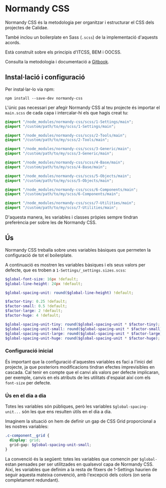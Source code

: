# Normandy CSS

Normandy CSS és la metodologia per organitzar i estructurar el CSS
dels projectes de Calidae.

També inclou un boilerplate en Sass (`.scss`) de la implementació d'aquests acords.

Està construït sobre els principis d'ITCSS, BEM i OOCSS.

Consulta la metodologia i documentació a
[Gitbook](https://afontcu.gitbooks.io/normandy).



## Instal·lació i configuració

Per instal·lar-lo via npm:

```shell
npm install --save-dev normandy-css
```

L'únic pas necessari per afegir Normandy CSS al teu projecte és importar el
`main.scss` de cada capa i intercalar-hi els que hagis creat tu:

```scss
@import "/node_modules/normandy-css/scss/1-Settings/main";
@import "/custom/path/to/my/scss/1-Settings/main";

@import "/node_modules/normandy-css/scss/2-Tools/main";
@import "/custom/path/to/my/scss/2-Tools/main";

@import "/node_modules/normandy-css/scss/3-Generic/main";
@import "/custom/path/to/my/scss/3-Generic/main";

@import "/node_modules/normandy-css/scss/4-Base/main";
@import "/custom/path/to/my/scss/4-Base/main";

@import "/node_modules/normandy-css/scss/5-Objects/main";
@import "/custom/path/to/my/scss/5-Objects/main";

@import "/node_modules/normandy-css/scss/6-Components/main";
@import "/custom/path/to/my/scss/6-Components/main";

@import "/node_modules/normandy-css/scss/7-Utilities/main";
@import "/custom/path/to/my/scss/7-Utilities/main";
```

D'aquesta manera, les variables i classes pròpies sempre tindran preferència per
sobre les de Normandy CSS. 



## Ús

Normandy CSS treballa sobre unes variables bàsiques que permeten la configuració
de tot el boilerplate.

A continuació es mostren les variables bàsiques i els seus valors per defecte,
que es troben a `1-Settings/_settings.sizes.scss`:

```scss
$global-font-size: 16px !default;
$global-line-height: 24px !default;

$global-spacing-unit: round($global-line-height) !default;

$factor-tiny: 0.25 !default;
$factor-small: 0.5 !default;
$factor-large: 2 !default;
$factor-huge: 4 !default;

$global-spacing-unit-tiny: round($global-spacing-unit * $factor-tiny);
$global-spacing-unit-small: round($global-spacing-unit * $factor-small);
$global-spacing-unit-large: round($global-spacing-unit * $factor-large);
$global-spacing-unit-huge: round($global-spacing-unit * $factor-huge);
```

### Configuració inicial

És important que la configuració d'aquestes variables es faci a l'inici del
projecte, ja que posteriors modificacions tindran efectes imprevisibles en 
cascada. Cal tenir en compte que el canvi als valors per defecte implicaran,
per exemple, canvis en els atributs de les utilitats d'espaiat així com els
`font-size` per defecte.


### Ús en el dia a dia

Totes les variables són públiques, però les variables `$global-spacing-unit...`
són les que ens resulten útils en el dia a dia.

Imaginem la situació on hem de definir un gap de CSS Grid proporcional a les
nostres variables:

```scss
.c-component__grid {
  display: grid;
  grid-gap: $global-spacing-unit-small;
}
```

La convenció és la següent: totes les variables que comencin per `$global-`
estan pensades per ser utilitzades en qualsevol capa de Normandy CSS. Així, les
variables que definim a la resta de fitxers de 1-Settings haurien de seguir
aquesta mateixa convenció, amb l'excepció dels colors (on seria completament
redundant).
